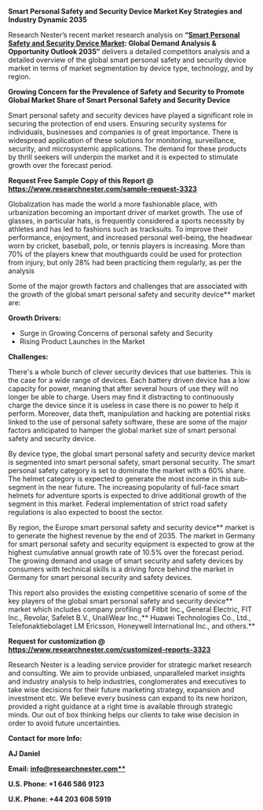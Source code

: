 ﻿**Smart Personal Safety and Security Device Market Key Strategies and Industry Dynamic 2035**

Research Nester’s recent market research analysis on **“[Smart Personal Safety and Security Device Market](https://www.researchnester.com/reports/smart-personal-safety-and-security-device-market/3323): Global Demand Analysis & Opportunity Outlook 2035”** delivers a detailed competitors analysis and a detailed overview of the global smart personal safety and security device market in terms of market segmentation by device type, technology, and by region. 

**Growing Concern for the Prevalence of Safety and Security to Promote Global Market Share of Smart Personal Safety and Security Device**

Smart personal safety and security devices have played a significant role in securing the protection of end users. Ensuring security systems for individuals, businesses and companies is of great importance. There is widespread application of these solutions for monitoring, surveillance, security, and microsystemic applications. The demand for these products by thrill seekers will underpin the market and it is expected to stimulate growth over the forecast period. 

**Request Free Sample Copy of this Report @ <https://www.researchnester.com/sample-request-3323>** 

Globalization has made the world a more fashionable place, with urbanization becoming an important driver of market growth. The use of glasses, in particular hats, is frequently considered a sports necessity by athletes and has led to fashions such as tracksuits. To improve their performance, enjoyment, and increased personal well-being, the headwear worn by cricket, baseball, polo, or tennis players is increasing. More than 70% of the players knew that mouthguards could be used for protection from injury, but only 28% had been practicing them regularly, as per the analysis

Some of the major growth factors and challenges that are associated with the growth of the global smart personal safety and security device** market are:

**Growth Drivers:**

- Surge in Growing Concerns of personal safety and Security
- Rising Product Launches in the Market

**Challenges:**

There's a whole bunch of clever security devices that use batteries. This is the case for a wide range of devices. Each battery driven device has a low capacity for power, meaning that after several hours of use they will no longer be able to charge. Users may find it distracting to continuously charge the device since it is useless in case there is no power to help it perform. Moreover, data theft, manipulation and hacking are potential risks linked to the use of personal safety software, these are some of the major factors anticipated to hamper the global market size of smart personal safety and security device.

By device type, the global smart personal safety and security device market is segmented into smart personal safety, smart personal security. The smart personal safety category is set to dominate the market with a 60% share. The helmet category is expected to generate the most income in this sub-segment in the near future. The increasing popularity of full-face smart helmets for adventure sports is expected to drive additional growth of the segment in this market. Federal implementation of strict road safety regulations is also expected to boost the sector.

By region, the Europe smart personal safety and security device** market is to generate the highest revenue by the end of 2035. The market in Germany for smart personal safety and security equipment is expected to grow at the highest cumulative annual growth rate of 10.5% over the forecast period. The growing demand and usage of smart security and safety devices by consumers with technical skills is a driving force behind the market in Germany for smart personal security and safety devices. 

This report also provides the existing competitive scenario of some of the key players of the global smart personal safety and security device** market which includes company profiling of Fitbit Inc.**,** General Electric, FIT Inc., Revolar, Safelet B.V., UnaliWear Inc.,** Huawei Technologies Co., Ltd., Telefonaktiebolaget LM Ericsson, Honeywell International Inc., and others.**      

**Request for customization @ <https://www.researchnester.com/customized-reports-3323>** 

Research Nester is a leading service provider for strategic market research and consulting. We aim to provide unbiased, unparalleled market insights and industry analysis to help industries, conglomerates and executives to take wise decisions for their future marketing strategy, expansion and investment etc. We believe every business can expand to its new horizon, provided a right guidance at a right time is available through strategic minds. Our out of box thinking helps our clients to take wise decision in order to avoid future uncertainties.

**Contact for more Info:**

**AJ Daniel**

**Email: [info@researchnester.com**](mailto:info@researchnester.com)**

**U.S. Phone: +1 646 586 9123** 

**U.K. Phone: +44 203 608 5919**





